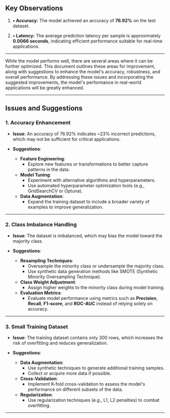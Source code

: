 ## **Key Observations**

1. **•	Accuracy:** The model achieved an accuracy of **76.92%** on the test dataset.

2. **•	Latency:** The average prediction latency per sample is approximately **0.0066 seconds**, indicating efficient performance suitable for real-time applications.

---

While the model performs well, there are several areas where it can be further optimized. This document outlines these areas for improvement, along with suggestions to enhance the model's accuracy, robustness, and overall performance. By addressing these issues and incorporating the suggested improvements, the model's performance in real-world applications will be greatly enhanced.

---

## **Issues and Suggestions**

### **1. Accuracy Enhancement**
- **Issue**: An accuracy of 76.92% indicates ~23% incorrect predictions, which may not be sufficient for critical applications.

- **Suggestions**:
  - **Feature Engineering**:
    - Explore new features or transformations to better capture patterns in the data.
  - **Model Tuning**:
    - Experiment with alternative algorithms and hyperparameters.
    - Use automated hyperparameter optimization tools (e.g., GridSearchCV or Optuna).
  - **Data Augmentation**:
    - Expand the training dataset to include a broader variety of examples to improve generalization.
      
---

### **2. Class Imbalance Handling**

- **Issue**: The dataset is imbalanced, which may bias the model toward the majority class.

- **Suggestions**:
  - **Resampling Techniques**:
    - Oversample the minority class or undersample the majority class.
    - Use synthetic data generation methods like SMOTE (Synthetic Minority Oversampling Technique).
  - **Class Weight Adjustment**:
    - Assign higher weights to the minority class during model training.
  - **Evaluation Metrics**:
    - Evaluate model performance using metrics such as **Precision**, **Recall**, **F1-score**, and **ROC-AUC** instead of relying solely on accuracy.

---

### **3. Small Training Dataset**
- **Issue**: The training dataset contains only 300 rows, which increases the risk of overfitting and reduces generalization.

- **Suggestions**:
  - **Data Augmentation**:
    - Use synthetic techniques to generate additional training samples.
    - Collect or acquire more data if possible.
  - **Cross-Validation**:
    - Implement K-fold cross-validation to assess the model's performance on different subsets of the data.
  - **Regularization**:
    - Use regularization techniques (e.g., L1, L2 penalties) to combat overfitting.
    
---




